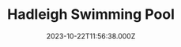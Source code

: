 ---
date: 2023-10-22T11:56:38.000Z
title: Hadleigh Swimming Pool
latitude: 52.04454122139633
longitude: 0.9586564785024496
category: checkin
---